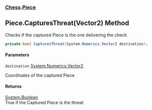 ### [Chess](Chess.md 'Chess').[Piece](Chess.Piece.md 'Chess.Piece')

## Piece.CapturesThreat(Vector2) Method

Checks if the captured Piece is the one delivering the check

```csharp
private bool CapturesThreat(System.Numerics.Vector2 destination);
```
#### Parameters

<a name='Chess.Piece.CapturesThreat(System.Numerics.Vector2).destination'></a>

`destination` [System.Numerics.Vector2](https://docs.microsoft.com/en-us/dotnet/api/System.Numerics.Vector2 'System.Numerics.Vector2')

Coordinates of the captured Piece

#### Returns
[System.Boolean](https://docs.microsoft.com/en-us/dotnet/api/System.Boolean 'System.Boolean')  
True if the Captured Piece is the threat